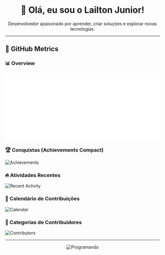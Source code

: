<h1 align="center">👋 Olá, eu sou o Lailton Junior!</h1>

<p align="center">
  Desenvolvedor apaixonado por aprender, criar soluções e explorar novas tecnologias.
</p>

---

## 🚀 GitHub Metrics

### 📊 Overview
![Metrics Base](https://raw.githubusercontent.com/lailtonjunior/lailtonjunior/github-metrics/metrics.base.svg)

### 🏆 Conquistas (Achievements Compact)
![Achievements](https://raw.githubusercontent.com/lailtonjunior/lailtonjunior/github-metrics/metrics.plugin.achievements.compact.svg)

### 🔥 Atividades Recentes
![Recent Activity](https://raw.githubusercontent.com/lailtonjunior/lailtonjunior/github-metrics/metrics.plugin.activity.svg)

### 📅 Calendário de Contribuições
![Calendar](https://raw.githubusercontent.com/lailtonjunior/lailtonjunior/github-metrics/metrics.plugin.calendar.svg)

### 👥 Categorias de Contribuidores
![Contributors](https://raw.githubusercontent.com/lailtonjunior/lailtonjunior/github-metrics/metrics.plugin.contributors.categories.svg)

---

<p align="center">
  <img src="https://media.giphy.com/media/v1.Y2lkPTc5MGI3NjExN21wY3I1NzdvbWdmZHZmMTZtM2MyemR6ZzM5NThrbjdzbWk2aHRjMyZlcD12MV9naWZzX3NlYXJjaCZjdD1n/VbnUQpnihPSIgIXuZv/giphy.gif" alt="Programando" width="400"/>
</p>
